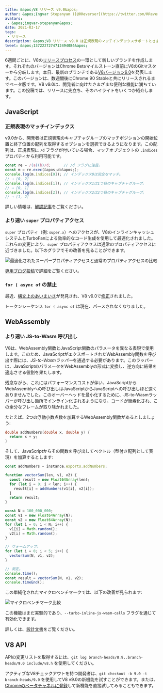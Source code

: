```yaml
---
title: &apos;V8 リリース v9.0&apos;
author: &apos;Ingvar Stepanyan ([@RReverser](https://twitter.com/RReverser))、スタンディングインライン&apos;
avatars:
 - &apos;ingvar-stepanyan&apos;
date: 2021-03-17
tags:
 - リリース
description: &apos;V8 リリース v9.0 は正規表現のマッチインデックスサポートとさまざまなパフォーマンス改善をもたらします。&apos;
tweet: &apos;1372227274712494084&apos;
---
```

6週間ごとに、V8の[リリースプロセス](https://v8.dev/docs/release-process)の一環として新しいブランチを作成します。それぞれのバージョンはChrome Betaマイルストーン直前にV8のGitマスターから分岐します。本日、最新のブランチである[V8バージョン9.0](https://chromium.googlesource.com/v8/v8.git/+log/branch-heads/9.0)を発表します。このバージョンは、数週間後にChrome 90 Stableと共にリリースされるまでベータ版です。V8 v9.0は、開発者に向けたさまざまな便利な機能に満ちています。この投稿では、リリースに先立ち、そのハイライトをいくつか紹介します。

<!--truncate-->
## JavaScript

### 正規表現のマッチインデックス

v9.0から、開発者は正規表現のキャプチャグループのマッチポジションの開始位置と終了位置の配列を取得するオプションを選択できるようになります。この配列は、正規表現に `/d` フラグが付いている場合、マッチオブジェクトの `.indices` プロパティから利用可能です。

```javascript
const re = /(a)(b)/d;      // /d フラグに注目。
const m = re.exec(&apos;ab&apos;);
console.log(m.indices[0]); // インデックス0は完全なマッチ。
// → [0, 2]
console.log(m.indices[1]); // インデックス1は1つ目のキャプチャグループ。
// → [0, 1]
console.log(m.indices[2]); // インデックス2は2つ目のキャプチャグループ。
// → [1, 2]
```

詳しい情報は、[解説記事](https://v8.dev/features/regexp-match-indices)をご覧ください。

### より速い `super` プロパティアクセス

`super` プロパティ（例: `super.x`）へのアクセスが、V8のインラインキャッシュシステムとTurboFanによる効率的なコード生成を使用して最適化されました。これらの変更により、`super` プロパティアクセスは通常のプロパティアクセスに近づきました。以下のグラフでその改善を見ることができます。

![最適化されたスーパープロパティアクセスと通常のプロパティアクセスの比較](/_img/fast-super/super-opt.svg)

[専用ブログ投稿](https://v8.dev/blog/fast-super)で詳細をご覧ください。

### `for ( async of` の禁止

最近、[構文上のあいまいさ](https://github.com/tc39/ecma262/issues/2034)が発見され、V8 v9.0で[修正](https://chromium-review.googlesource.com/c/v8/v8/+/2683221)されました。

トークンシーケンス `for ( async of` は現在、パースされなくなりました。

## WebAssembly

### より速い JS-to-Wasm 呼び出し

V8は、WebAssembly関数とJavaScript関数のパラメータを異なる表現で使用します。このため、JavaScriptがエクスポートされたWebAssembly関数を呼び出す際には、*JS-to-Wasmラッパー*を通過する必要があります。このラッパーは、JavaScriptのパラメータをWebAssemblyの形式に変換し、逆方向に結果を適応させる役割を果たします。

残念ながら、これにはパフォーマンスコストが伴い、JavaScriptからWebAssemblyへの呼び出しはJavaScriptからJavaScriptへの呼び出しほど速くありませんでした。このオーバーヘッドを最小化するために、JS-to-Wasmラッパーが呼び出し箇所でインライン化されるようになり、コードが簡素化され、この余分なフレームが取り除かれました。

たとえば、2つの浮動小数点数を加算するWebAssembly関数があるとしましょう:

```cpp
double addNumbers(double x, double y) {
  return x + y;
}
```

そして、JavaScriptからその関数を呼び出してベクトル（型付き配列として表現）を加算するとします:

```javascript
const addNumbers = instance.exports.addNumbers;

function vectorSum(len, v1, v2) {
  const result = new Float64Array(len);
  for (let i = 0; i < len; i++) {
    result[i] = addNumbers(v1[i], v2[i]);
  }
  return result;
}

const N = 100_000_000;
const v1 = new Float64Array(N);
const v2 = new Float64Array(N);
for (let i = 0; i < N; i++) {
  v1[i] = Math.random();
  v2[i] = Math.random();
}

// ウォームアップ。
for (let i = 0; i < 5; i++) {
  vectorSum(N, v1, v2);
}

// 測定。
console.time();
const result = vectorSum(N, v1, v2);
console.timeEnd();
```

この単純化されたマイクロベンチマークでは、以下の改善が見られます:

![マイクロベンチマーク比較](/_img/v8-release-90/js-to-wasm.svg)

この機能はまだ実験的であり、`--turbo-inline-js-wasm-calls` フラグを通じて有効化できます。

詳しくは、[設計文書](https://docs.google.com/document/d/1mXxYnYN77tK-R1JOVo6tFG3jNpMzfueQN1Zp5h3r9aM/edit)をご覧ください。

## V8 API

APIの変更リストを取得するには、`git log branch-heads/8.9..branch-heads/9.0 include/v8.h` を使用してください。

アクティブなV8チェックアウトを持つ開発者は、`git checkout -b 9.0 -t branch-heads/9.0` を使用してV8 v9.0の新機能を試すことができます。または、[Chromeのベータチャネルに登録](https://www.google.com/chrome/browser/beta.html)して新機能を直接試してみることもできます。
